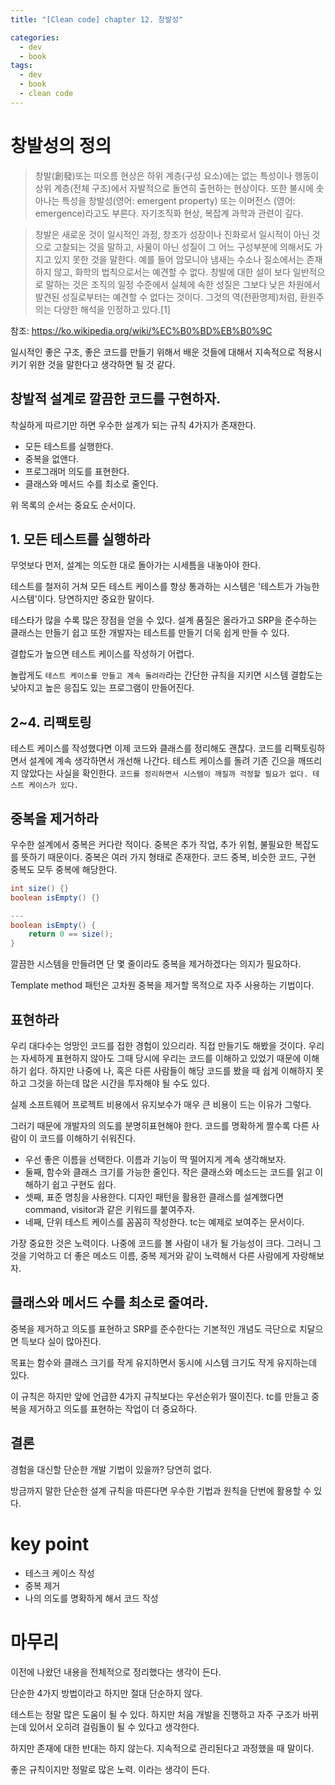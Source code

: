 ```yaml
---
title: "[Clean code] chapter 12. 창발성"

categories:
  - dev
  - book
tags:
  - dev
  - book
  - clean code
---
```


# 창발성의 정의
> 창발(創發)또는 떠오름 현상은 하위 계층(구성 요소)에는 없는 특성이나 행동이 상위 계층(전체 구조)에서 자발적으로 돌연히 출현하는 현상이다. 또한 불시에 솟아나는 특성을 창발성(영어: emergent property) 또는 이머전스 (영어: emergence)라고도 부른다. 자기조직화 현상, 복잡계 과학과 관련이 깊다.

> 창발은 새로운 것이 일시적인 과정, 창조가 성장이나 진화로서 일시적이 아닌 것으로 고찰되는 것을 말하고, 사물이 아닌 성질이 그 어느 구성부분에 의해서도 가지고 있지 못한 것을 말한다. 예를 들어 암모니아 냄새는 수소나 질소에서는 존재하지 않고, 화학의 법칙으로서는 예견할 수 없다. 창발에 대한 설이 보다 일반적으로 말하는 것은 조직의 일정 수준에서 실체에 속한 성질은 그보다 낮은 차원에서 발견된 성질로부터는 예견할 수 없다는 것이다. 그것의 역(전환명제)처럼, 환원주의는 다양한 해석을 인정하고 있다.[1]

참조: https://ko.wikipedia.org/wiki/%EC%B0%BD%EB%B0%9C

일시적인 좋은 구조, 좋은 코드를 만들기 위해서 배운 것들에 대해서 지속적으로 적용시키기 위한 것을 말한다고 생각하면 될 것 같다.

## 창발적 설계로 깔끔한 코드를 구현하자.
착실하게 따르기만 하면 우수한 설계가 되는 규칙 4가지가 존재한다.
- 모든 테스트를 실행한다.
- 중복을 없앤다.
- 프로그래머 의도를 표현한다.
- 클래스와 메서드 수를 최소로 줄인다.

위 목록의 순서는 중요도 순서이다.

## 1. 모든 테스트를 실행하라
무엇보다 먼저, 설계는 의도한 대로 돌아가는 시세틈을 내놓아야 한다.

테스트를 철저히 거쳐 모든 테스트 케이스를 항상 통과하는 시스템은 '테스트가 가능한 시스템'이다. 당연하지만 중요한 말이다. 

테스타가 많을 수록 많은 장점을 얻을 수 있다. 설계 품질은 올라가고 SRP을 준수하는 클래스는 만들기 쉽고 또한 개발자는 테스트를 만들기 더욱 쉽게 만들 수 있다.

결합도가 높으면 테스트 케이스를 작성하기 어렵다.

놀랍게도 `테스트 케이스를 만들고 계속 돌려라`라는 간단한 규칙을 지키면 시스템 결합도는 낮아지고 높은 응집도 있는 프로그램이 만들어진다.

## 2~4. 리팩토링
테스트 케이스를 작성했다면 이제 코드와 클래스를 정리해도 괜찮다. 코드를 리팩토링하면서 설계에 계속 생각하면서 개선해 나간다. 테스트 케이스를 돌려 기존 긴으을 깨뜨리지 않았다는 사실을 확인한다. `코드를 정리하면서 시스템이 깨질까 걱정할 필요가 없다. 테스트 케이스가 있다.`


## 중복을 제거하라
우수한 설계에서 중복은 커다란 적이다. 중복은 추가 작업, 추가 위험, 불필요한 복잡도를 뜻하기 때문이다. 중복은 여러 가지 형태로 존재한다. 코드 중복, 비슷한 코드, 구현 중복도 모두 중복에 해당한다.

``` java
int size() {}
boolean isEmpty() {}

---
boolean isEmpty() {
    return 0 == size();
}
```

깔끔한 시스템을 만들려면 단 몇 줄이라도 중복을 제거하겠다는 의지가 필요하다.

Template method 패턴은 고차원 중복을 제거할 목적으로 자주 사용하는 기법이다.

## 표현하라
우리 대다수는 엉망인 코드를 접한 경험이 있으리라. 직접 만들기도 해봤을 것이다. 우리는 자세하게 표현하지 않아도 그때 당시에 우리는 코드를 이해하고 있었기 때문에 이해하기 쉽다. 하지만 나중에 나, 혹은 다른 사람들이 해당 코드를 봤을 때 쉽게 이해하지 못하고 그것을 하는데 많은 시간을 투자해야 될 수도 있다.

실제 소프트웨어 프로젝트 비용에서 유지보수가 매우 큰 비용이 드는 이유가 그렇다.

그러기 때문에 개발자의 의도를 분명히표현해야 한다. 코드를 명확하게 짤수록 다른 사람이 이 코드를 이해하기 쉬워진다.

- 우선 좋은 이름을 선택한다. 이름과 기능이 딱 떨어지게 계속 생각해보자.
- 둘째, 함수와 클래스 크기를 가능한 줄인다. 작은 클래스와 메소드는 코드를 읽고 이해하기 쉽고 구현도 쉽다.
- 셋째, 표준 명칭을 사용한다. 디자인 패턴을 활용한 클래스를 설계했다면 command, visitor과 같은 키워드를 붙여주자.
- 네째, 단위 테스트 케이스를 꼼꼼히 작성한다. tc는 예제로 보여주는 문서이다. 

가장 중요한 것은 노력이다. 나중에 코드를 볼 사람이 내가 될 가능성이 크다. 그러니 그것을 기억하고 더 좋은 메소드 이름, 중복 제거와 같이 노력해서 다른 사람에게 자랑해보자.


## 클래스와 메서드 수를 최소로 줄여라.
중복을 제거하고 의도를 표현하고 SRP를 준수한다는 기본적인 개념도 극단으로 치달으면 득보다 실이 많아진다.

목표는 함수와 클래스 크기를 작게 유지하면서 동시에 시스템 크기도 작게 유지하는데 있다. 

이 규칙은 하지만 앞에 언급한 4가지 규칙보다는 우선순위가 떨이진다. tc를 만들고 중복을 제거하고 의도를 표현하는 작업이 더 중요하다.

## 결론
경험을 대신할 단순한 개발 기법이 있을까? 당연히 없다.

방금까지 말한 단순한 설계 규칙을 따른다면 우수한 기법과 원칙을 단번에 활용할 수 있다.

# key point
- 테스크 케이스 작성
- 중복 제거
- 나의 의도를 명확하게 해서 코드 작성

# 마무리
이전에 나왔던 내용을 전체적으로 정리했다는 생각이 든다.

단순한 4가지 방법이라고 하지만 절대 단순하지 않다. 

테스트는 정말 많은 도움이 될 수 있다. 하지만 처음 개발을 진행하고 자주 구조가 바뀌는데 있어서 오히려 걸림돌이 될 수 있다고 생각한다.

하지만 존재에 대한 반대는 하지 않는다. 지속적으로 관리된다고 과정했을 때 말이다.

좋은 규칙이지만 정말로 많은 노력. 이라는 생각이 든다.
